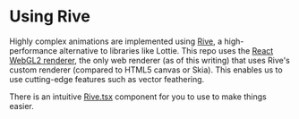 # Using Rive

Highly complex animations are implemented using [Rive](https://rive.app), a high-performance alternative to libraries like Lottie. This repo uses the [React WebGL2 renderer](https://rive.app/docs/runtimes/react/react), the only web renderer (as of this writing) that uses Rive's custom renderer (compared to HTML5 canvas or Skia). This enables us to use cutting-edge features such as vector feathering.

There is an intuitive [Rive.tsx](../src/components//Rive.tsx) component for you to use to make things easier.

